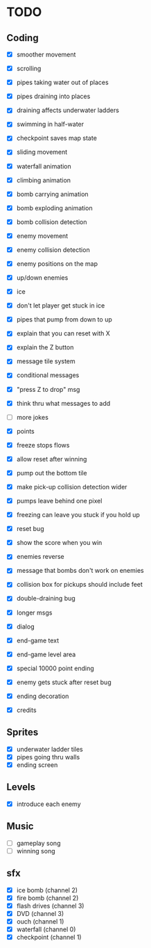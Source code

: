 # TODO

## Coding

* [X] smoother movement

* [X] scrolling
* [X] pipes taking water out of places
* [X] pipes draining into places
* [X] draining affects underwater ladders

* [X] swimming in half-water
* [X] checkpoint saves map state

* [X] sliding movement
* [X] waterfall animation
* [X] climbing animation

* [X] bomb carrying animation
* [X] bomb exploding animation
* [X] bomb collision detection

* [X] enemy movement
* [X] enemy collision detection
* [X] enemy positions on the map
* [X] up/down enemies

* [X] ice
* [X] don't let player get stuck in ice
* [X] pipes that pump from down to up

* [X] explain that you can reset with X
* [X] explain the Z button

* [X] message tile system
* [X] conditional messages
* [X] "press Z to drop" msg
* [X] think thru what messages to add
* [ ] more jokes

* [X] points

* [X] freeze stops flows
* [X] allow reset after winning
* [X] pump out the bottom tile
* [X] make pick-up collision detection wider
* [X] pumps leave behind one pixel
* [X] freezing can leave you stuck if you hold up

* [X] reset bug
* [X] show the score when you win
* [X] enemies reverse
* [X] message that bombs don't work on enemies
* [X] collision box for pickups should include feet

* [X] double-draining bug
* [X] longer msgs
* [X] dialog

* [X] end-game text
* [X] end-game level area
* [X] special 10000 point ending
* [X] enemy gets stuck after reset bug
* [X] ending decoration
* [X] credits

## Sprites

* [X] underwater ladder tiles
* [X] pipes going thru walls
* [X] ending screen

## Levels

* [X] introduce each enemy

## Music

* [ ] gameplay song
* [ ] winning song

## sfx

* [X] ice bomb (channel 2)
* [X] fire bomb (channel 2)
* [X] flash drives (channel 3)
* [X] DVD (channel 3)
* [X] ouch (channel 1)
* [X] waterfall (channel 0)
* [X] checkpoint (channel 1)
